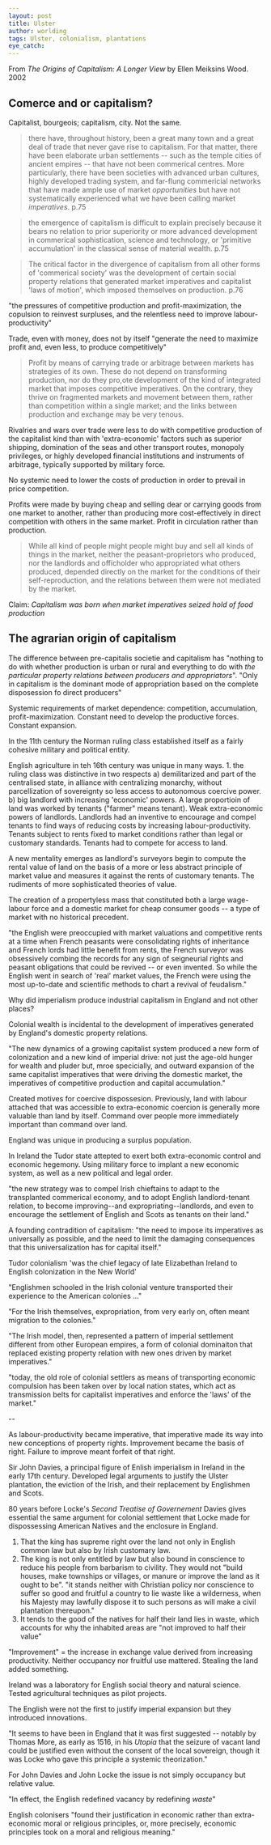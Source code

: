 ```yaml
---
layout: post
title: Ulster
author: worlding
tags: Ulster, colonialism, plantations
eye_catch:
---
```

From _The Origins of Capitalism: A Longer View_ by Ellen Meiksins Wood. 2002

## Comerce and or capitalism?

Capitalist, bourgeois; capitalism, city. Not the same.

>there have, throughout history, been a great many town and a great deal of trade that never gave rise to capitalism. For that matter, there have been elaborate urban settlements -- such as the temple cities of ancient empires -- that have not been commerical centres. More particularly, there have been societies with advanced urban cultures, highly developed trading system, and far-flung commericial networks that have made ample use of market _opportunities_ but have not systematically experienced what we have been calling market _imperatives_.
p.75

>the emergence of capitalism is difficult to explain precisely because it bears no relation to prior superiority or more advanced development in commerical sophistication, science and technology, or 'primitive accumulation' in the classical sense of material wealth.
p.75

>The critical factor in the divergence of capitalism from all other forms of 'commerical society' was the development of certain social property relations that generated market imperatives and capitalist 'laws of motion', which imposed themselves on production.
p.76

"the pressures of competitive production and profit-maximization, the copulsion to reinvest surpluses, and the relentless need to improve labour-productivity"

Trade, even with money, does not by itself "generate the need to maximize profit and, even less, to produce competitively"

>Profit by means of carrying trade or arbitrage between markets has strategies of its own. These do not depend on transforming production, nor do they pro,ote development of the kind of integrated market that imposes competitive imperatives. On the contrary, they thrive on fragmented markets and movement between them, rather than competition within a single market; and the links between production and exchange may be very tenous.

Rivalries and wars over trade were less to do with competitive production of the capitalist kind than with 'extra-economic' factors such as superior shipping, domination of the seas and other transport routes, monopoly privileges, or highly developed financial institutions and instruments of arbitrage, typically supported by military force.

No systemic need to lower the costs of production in order to prevail in price competition.

Profits were made by buying cheap and selling dear or carrying goods from one market to another, rather than producing more cost-effectively in direct competition with others in the same market. Profit in circulation rather than production.

>While all kind of people might people might buy and sell all kinds of things in the market, neither the peasant-proprietors who produced, nor the landlords and officholder who appropriated what others produced, depended directly on the market for the conditions of their self-reproduction, and the relations between them were not mediated by the market.

Claim: _Capitalism was born when market imperatives seized hold of food production_

## The agrarian origin of capitalism

The difference between pre-capitalis societie and capitalism has "nothing to do with whether production is urban or rural and everything to do with _the particular property relations between producers and appropriators_". "Only in capitalism is the dominant mode of appropriation based on the complete disposession fo direct producers"

Systemic requirements of market dependence: competition, accumulation, profit-maximization. Constant need to develop the productive forces. Constant expansion.

In the 11th century the Norman ruling class established itself as a fairly cohesive military and political entity.

English agriculture in teh 16th century was unique in many ways. 1. the ruling class was distinctive in two respects a) demilitarized and part of the centralised state, in alliance with centralizing monarchy, without parcellization of sovereignty so less access to autonomous coercive power. b) big landlord with increasing 'economic' powers. A large proportioin of land was worked by tenants ("farmer" means tenant). Weak extra-economic powers of landlords. Landlords had an inventive to encourage and compel tenants to find ways of reducing costs by increasing labour-productivity. Tenants subject to rents fixed to market conditions rather than legal or customary standards. Tenants had to compete for access to land.

A new mentality emerges as landlord's surveyors begin to compute the rental value of land on the basis of a more or less abstract principle of market value and measures it against the rents of customary tenants. The rudiments of more sophisticated theories of value.

The creation of a propertyless mass that constituted both a large wage-labour force and a domestic market for cheap consumer goods -- a type of market with no historical precedent.

"the English were preoccupied with market valuations and competitive rents at a time when French peasants were consolidating rights of inheritance and French lords had little benefit from rents, the French surveyor was obsessively combing the records for any sign of seigneurial rights and peasant obligations that could be revived -- or even invented. So while the English went in search of 'real' market values, the French were using the most up-to-date and scientific methods to chart a revival of feudalism."









Why did imperialism produce industrial capitalism in England and not other places?

Colonial wealth is incidental to the development of imperatives generated by England's domestic property relations.

"The new dynamics of a growing capitalist system produced a new form of colonization and a new kind of imperial drive: not just the age-old hunger for wealth and pluder but, mroe specicially, and outward expansion of the same capitalist imperatives that were driving the domestic market, the imperatives of competitive production and capital accumulation."

Created motives for coercive dispossesion. Previously, land with labour attached that was accessible to extra-economic coercion is generally more valuable than land by itself. Command over people more immediately important than command over land.

England was unique in producing a surplus population.

In Ireland the Tudor state attepted to exert both extra-economic control and economic hegemony. Using military force to implant a new economic system, as well as a new political and legal order.

"the new strategy was to compel Irish chieftains to adapt to the transplanted commerical economy, and to adopt English landlord-tenant relation, to become improving--and expropriating--landlords, and even to encourage the settlement of English and Scots as tenants on their land."

A founding contradition of capitalism: "the need to impose its imperatives as universally as possible, and the need to limit the damaging consequences that this universalization has for capital itself."

Tudor colonialism 'was the chief legacy of late Elizabethan Ireland to English colonization in the New World'

"Englishmen schooled in the Irish colonial venture transported their experience to the American colonies ..."

"For the Irish themselves, expropriation, from very early on, often meant migration to the colonies."

"The Irish model, then, represented a pattern of imperial settlement different from other European empires, a form of colonial dominaiton that replaced existing property relation with new ones driven by market imperatives."

"today, the old role of colonial settlers as means of transporting economic compulsion has been taken over by local nation states, which act as transmission belts for capitalist imperatives and enforce the 'laws' of the market."

--

As labour-productivity became imperative, that imperative made its way into new conceptions of property rights. Improvement became the basis of right. Failure to improve meant forfeit of that right.

Sir John Davies, a principal figure of Enlish imperialism in Ireland in the early 17th century. Developed legal arguments to justify the Ulster plantation, the eviction of the Irish, and their replacement by Englishmen and Scots.

80 years before Locke's _Second Treatise of Governement_ Davies gives essential the same argument for colonial settlement that Locke made for dispossessing American Natives and the enclosure in England.

1. That the king has supreme right over the land not only in English common law but also by Irish customary law.
2. The king is not only entitled by law but also bound in conscience to reduce his people from barbarism to civility. They would not "build houses, make townships or villages, or manure or improve the land as it ought to be". "it stands neither with Christian policy nor conscience to suffer so good and fruitful a country to lie waste like a wilderness, when his Majesty may lawfully dispose it to such persons as will make a civil plantation thereupon."
3. It tends to the good of the natives for half their land lies in waste, which accounts for why the inhabited areas are "not improved to half their value"

"Improvement" = the increase in exchange value derived from increasing productivity. Neither occupancy nor fruitful use mattered. Stealing the land added something.

Ireland was a laboratory for English social theory and natural science. Tested agricultural techniques as pilot projects.

The English were not the first to justify imperial expansion but they introduced innovations.

"It seems to have been in England that it was first suggested -- notably by Thomas More, as early as 1516, in his _Utopia_ that the seizure of vacant land could be justified even without the consent of the local sovereign, though it was Locke who gave this principle a systemic theorization."

For John Davies and John Locke the issue is not simply occupancy but relative value.

"In effect, the English redefined vacancy by redefining _waste_"

English colonisers "found their justification in economic rather than extra-economic moral or religious principles, or, more precisely, economic principles took on a moral and religious meaning."
